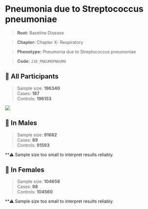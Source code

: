 # Pneumonia due to Streptococcus pneumoniae

> **Root:** Baseline Disease  

> **Chapter:** Chapter X- Respiratory  

> **Phenotype:** Pneumonia due to Streptococcus pneumoniae  

> **Code:** `J10_PNEUMOPNEUMO`

## 🧪 All Participants  
> Sample size: **196340**  
> Cases: **187**  
> Controls: **196153**
<img src="/Disease/Figures/ALL/Incidence/J10_PNEUMOPNEUMO.png"/>
<CsvTable src="/Disease_Data/ALL/Incidence/COX_J10_PNEUMOPNEUMO.csv" label="🔍 View full results" />

## 👨 In Males  
> Sample size: **91682**  
> Cases: **89**  
> Controls: **91593**

**⚠️ Sample size too small to interpret results reliably.


## 👩 In Females  
> Sample size: **104658**  
> Cases: **98**  
> Controls: **104560**

**⚠️ Sample size too small to interpret results reliably.

